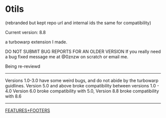 # 0tils
(rebranded but kept repo url and internal ids the same for compatibility)

Current version: 8.8

a turbowarp extension I made.

DO NOT SUBMIT BUG REPORTS FOR AN OLDER VERSION
If you really need a bug fixed message me at @0znzw on scratch or email me.
   
Being re-reviewd

<hr>
Versions 1.0-3.0 have some weird bugs, and do not abide by the turbowarp guidlines.
Version 5.0 and above broke compatibility between versions 1.0 - 4.0
Version 6.0 broke compatibility with 5.0,
Version 8.8 broke compatibility with 8.6
<hr>
<a href="DETAILS.md">FEATURES+FOOTERS</a>
